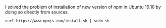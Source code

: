 I solved the problem of installation of new version of npm in Ubuntu 19.10 by doing so directly from sources.

```
curl https://www.npmjs.com/install.sh | sudo sh
```
